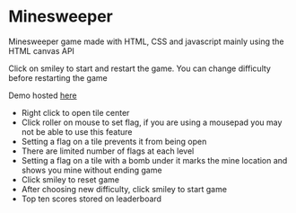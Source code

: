 # Minesweeper
Minesweeper game made with HTML, CSS and javascript mainly using the HTML canvas API

Click on smiley to start and restart the game.
You can change difficulty before restarting the game

Demo hosted [here](https://foyin.github.io/Minesweeper/)


 - Right click to open tile center
 - Click roller on mouse to set flag, if you are using a mousepad you may not be able to use this feature
 - Setting a flag on a tile prevents it from being open
 - There are limited number of flags at each level
 - Setting a flag on a tile with a bomb under it marks the mine location and shows you mine without ending game
 - Click smiley to reset game
 - After choosing new difficulty, click smiley to start game
 - Top ten scores stored on leaderboard
 
